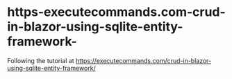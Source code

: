# https-executecommands.com-crud-in-blazor-using-sqlite-entity-framework-
Following the tutorial at https://executecommands.com/crud-in-blazor-using-sqlite-entity-framework/
